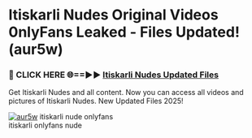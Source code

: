 # Itiskarli Nudes Original Videos 0nlyFans Leaked - Files Updated! (aur5w)

<h3>🔴 CLICK HERE 🌐==►► <a href="https://tinyurl.com/yc6ubb5a" rel="nofollow">Itiskarli Nudes Updated Files</a></h3>

Get Itiskarli Nudes and all content. Now you can access all videos and pictures of Itiskarli Nudes. New Updated Files 2025!

[![aur5w](https://i.imgur.com/7eu0CRL.gif)](https://tinyurl.com/yc6ubb5a)
itiskarli nude onlyfans<br>
itiskarli onlyfans nude
